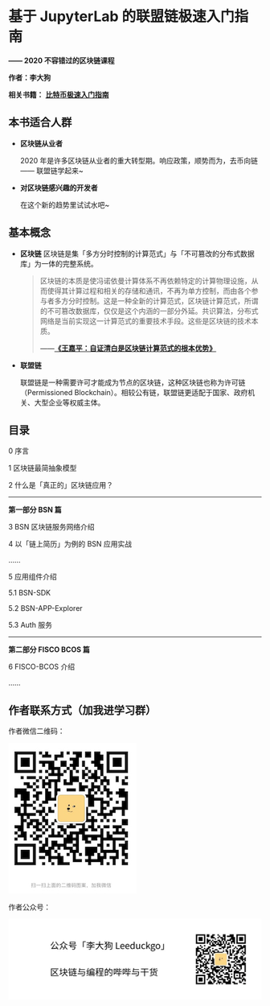 # 基于 JupyterLab 的联盟链极速入门指南

**—— 2020 不容错过的区块链课程**

**作者：李大狗**


**相关书籍：**
**[比特币极速入门指南](https://github.com/leeduckgo/bitcoin_elementary_course_based_on_jupyterlab)**

## 本书适合人群

- **区块链从业者**

  2020 年是许多区块链从业者的重大转型期。响应政策，顺势而为，去币向链 —— 联盟链学起来~

- **对区块链感兴趣的开发者**

  在这个新的趋势里试试水吧~

## 基本概念

- **区块链**
  区块链是集「多方分时控制的计算范式」与「不可篡改的分布式数据库」为一体的完整系统。
  
  > 区块链的本质是使冯诺依曼计算体系不再依赖特定的计算物理设施，从而使得其计算过程和相关的存储和通讯，不再为单方控制，而由各个参与者多方分时控制。这是一种全新的计算范式，区块链计算范式，所谓的不可篡改数据库，仅仅是这个内涵的一部分外延。共识算法，分布式网络是当前实现这一计算范式的重要技术手段。这些是区块链的技术本质。
  >
  > **——[《王嘉平：自证清白是区块链计算范式的根本优势》](https://www.chainnews.com/articles/212885581677.htm)**

- **联盟链**

  联盟链是一种需要许可才能成为节点的区块链，这种区块链也称为许可链（Permissioned Blockchain）。相较公有链，联盟链更适配于国家、政府机关、大型企业等权威主体。

## 目录

0 序言

1 区块链最简抽象模型

2 什么是「真正的」区块链应用？

---

**第一部分 BSN 篇**

3 BSN 区块链服务网络介绍

4 以「链上简历」为例的 BSN 应用实战

……

5 应用组件介绍

5.1 BSN-SDK

5.2 BSN-APP-Explorer

5.3 Auth 服务

---

**第二部分 FISCO BCOS 篇**

6 FISCO-BCOS 介绍

……

## 作者联系方式（加我进学习群）

作者微信二维码：

![qr_code](pics/qr_code.jpg)

作者公众号：

![大狗哔哔](pics/大狗哔哔.jpeg)

